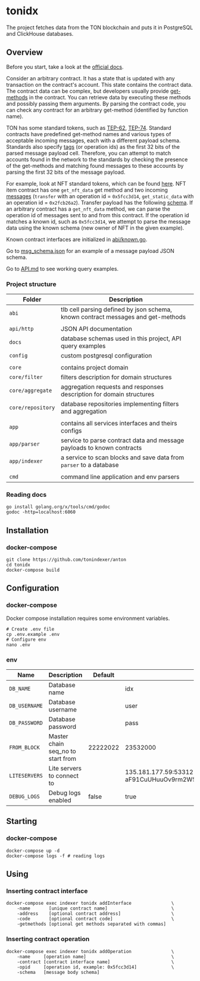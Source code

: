 # tonidx

The project fetches data from the TON blockchain and puts it in PostgreSQL and ClickHouse databases. 

## Overview

Before you start, take a look at the [official docs](https://ton.org/docs/learn/overviews/ton-blockchain).

Consider an arbitrary contract.
It has a state that is updated with any transaction on the contract's account.
This state contains the contract data.
The contract data can be complex,
but developers usually provide [get-methods](https://ton.org/docs/develop/func/functions#specifiers) in the contract.
You can retrieve data by executing these methods and possibly passing them arguments.
By parsing the contract code, you can check any contract for an arbitrary get-method (identified by function name).

TON has some standard tokens, such as
[TEP-62](https://github.com/ton-blockchain/TEPs/blob/master/text/0062-nft-standard.md),
[TEP-74](https://github.com/ton-blockchain/TEPs/blob/master/text/0074-jettons-standard.md).
Standard contracts have predefined get-method names and various types of acceptable incoming messages,
each with a different payload schema.
Standards also specify [tags](https://ton.org/docs/learn/overviews/tl-b-language#constructors) (or operation ids)
as the first 32 bits of the parsed message payload cell.
Therefore, you can attempt to match accounts found in the network to the standards by checking the presence of the get-methods and
matching found messages to these accounts by parsing the first 32 bits of the message payload.

For example, look at NFT standard tokens, which can be found [here](https://github.com/ton-blockchain/token-contract).
NFT item contract has one `get_nft_data` get method and two incoming [messages](https://github.com/ton-blockchain/token-contract/blob/main/nft/op-codes.fc)
(`transfer` with an operation id = `0x5fcc3d14`, `get_static_data` with an operation id = `0x2fcb26a2`).
Transfer payload has the following [schema](https://github.com/xssnick/tonutils-go/blob/master/ton/nft/item.go#L14).
If an arbitrary contract has a `get_nft_data` method, we can parse the operation id of messages sent to and from this contract.
If the operation id matches a known id, such as `0x5fcc3d14`, we attempt to parse the message data using the known schema
(new owner of NFT in the given example).

Known contract interfaces are initialized in [abi/known.go](/abi/known.go).

Go to [msg_schema.json](/docs/msg_schema.json) for an example of a message payload JSON schema.

Go to [API.md](/docs/API.md) to see working query examples.

### Project structure

| Folder            | Description                                                                      |
|-------------------|----------------------------------------------------------------------------------|
| `abi`             | tlb cell parsing defined by json schema, known contract messages and get-methods |
|                   |                                                                                  |
| `api/http`        | JSON API documentation                                                           |
| `docs`            | database schemas used in this project, API query examples                        |
| `config`          | custom postgresql configuration                                                  |
|                   |                                                                                  |
| `core`            | contains project domain                                                          |
| `core/filter`     | filters description for domain structures                                        |
| `core/aggregate`  | aggregation requests and responses description for domain structures             |
| `core/repository` | database repositories implementing filters and aggregation                       |
|                   |                                                                                  |
| `app`             | contains all services interfaces and theirs configs                              |
| `app/parser`      | service to parse contract data and message payloads to known contracts           |
| `app/indexer`     | a service to scan blocks and save data from `parser` to a database               |
|                   |                                                                                  |
| `cmd`             | command line application and env parsers                                         |

### Reading docs
```shell
go install golang.org/x/tools/cmd/godoc
godoc -http=localhost:6060
```

## Installation

### docker-compose
```shell
git clone https://github.com/tonindexer/anton
cd tonidx
docker-compose build
```

## Configuration

### docker-compose
Docker compose installation requires some environment variables.
```shell
# Create .env file
cp .env.example .env
# Configure env
nano .env
```

### env

| Name          | Description                       | Default  | Example                                                           |
|---------------|-----------------------------------|----------|-------------------------------------------------------------------|
| `DB_NAME`     | Database name                     |          | idx                                                               |
| `DB_USERNAME` | Database username                 |          | user                                                              |
| `DB_PASSWORD` | Database password                 |          | pass                                                              |
| `FROM_BLOCK`  | Master chain seq_no to start from | 22222022 | 23532000                                                          |
| `LITESERVERS` | Lite servers to connect to        |          | 135.181.177.59:53312 aF91CuUHuuOv9rm2W5+O/4h38M3sRm40DtSdRxQhmtQ= |
| `DEBUG_LOGS`  | Debug logs enabled                | false    | true                                                              |

## Starting

### docker-compose
```shell
docker-compose up -d
docker-compose logs -f # reading logs
```

## Using

### Inserting contract interface

```shell
docker-compose exec indexer tonidx addInterface               \ 
    -name       [unique contract name]                        \
    -address    [optional contract address]                   \
    -code       [optional contract code]                      \
    -getmethods [optional get methods separated with commas]
```

### Inserting contract operation

```shell
docker-compose exec indexer tonidx addOperation               \
    -name     [operation name]                                \
    -contract [contract interface name]                       \
    -opid     [operation id, example: 0x5fcc3d14]             \
    -schema   [message body schema]
```
